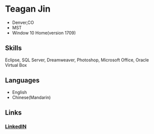 # Teagan Jin
* Denver,CO
* MST
* Window 10 Home(version 1709)
## Skills
Eclipse, SQL Server, Dreamweaver, Photoshop, Microsoft Office, Oracle Virtual Box
## Languages
* English
* Chinese(Mandarin)
## Links
### [LinkedIN](https://www.linkedin.com/in/teagan-jin/) 
